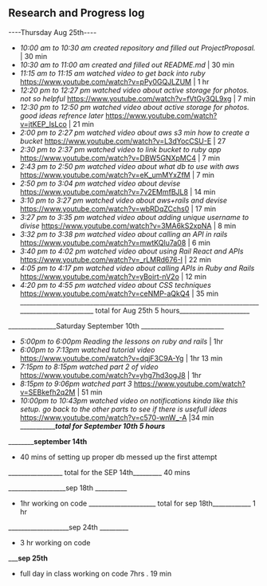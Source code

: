 ## Research and Progress log

----Thursday Aug 25th----
* _10:00 am to 10:30 am created repository and filled out ProjectProposal._ | 30 min
* _10:30 am to 11:00 am created and filled out README.md_ | 30 min
* _11:15 am to 11:15 am watched video to get back into ruby_ https://www.youtube.com/watch?v=pPy0GQJLZUM | 1 hr 
* _12:20 pm to 12:27 pm watched video about active storage for photos. not so helpful_ https://www.youtube.com/watch?v=fVtGy3QL9xg | 7 min 
* _12:30 pm to 12:50 pm  watched video about active storage for photos. good ideas refrence later_ https://www.youtube.com/watch?v=jtKEP_lsLco | 21 min 
* _2:00 pm to 2:27 pm watched video about aws s3 min how to create a bucket_ https://www.youtube.com/watch?v=L3dYocCSU-E | 27 
* _2:30 pm to 2:37 pm watched video to link bucket to ruby app_ https://www.youtube.com/watch?v=DBW5GNXpMC4 | 7 min
* _2:43 pm to 2:50 pm watched video about what db to use with aws_ https://www.youtube.com/watch?v=eK_umMYxZfM | 7 min
* _2:50 pm to 3:04 pm watched video about devise_ https://www.youtube.com/watch?v=7v2EMmfBJL8 | 14 min
* _3:10 pm to 3:27 pm watched video about aws+rails and devise_ https://www.youtube.com/watch?v=wbRDqZCchs0 | 17 min
* _3:27 pm to 3:35 pm watched video about adding unique username to divise_ https://www.youtube.com/watch?v=3MA6kS2xpNA | 8 min
* _3:32 pm to 3:38 pm watched video about calling an API in rails_ https://www.youtube.com/watch?v=mwtKQlu7a08 | 6 min
* _3:40 pm to 4:02 pm watched video about using Rail React and APIs_ https://www.youtube.com/watch?v=_rLMRd676-I | 22 min
* _4:05 pm to 4:17 pm watched video about calling APIs in Ruby and Rails_ https://www.youtube.com/watch?v=yBoirt-nV2o | 12 min
* _4:20 pm to 4:55 pm watched video about CSS techniques_ https://www.youtube.com/watch?v=ceNMP-aQkQ4 | 35 min
__________________________________________________________________________________________________ total for Aug 25th 5 hours______________________ 

_______________Saturday September 10th __________________________
* _5:00pm to 6:00pm Reading the lessons on ruby and rails_ | 1hr
* _6:00pm to 7:13pm watched tutorial video_ https://www.youtube.com/watch?v=dqjF3C9A-Yg | 1hr 13 min
* _7:15pm to 8:15pm watched part 2 of video_ https://www.youtube.com/watch?v=yhg7hd3ogJ8 | 1hr 
* _8:15pm to 9:06pm watched part 3_ https://www.youtube.com/watch?v=SEBkefh2q2M | 51 min 
* _10:00pm to 10:43pm watched video on notifications kinda like this setup. go back to the other parts to see if there is usefull ideas_ https://www.youtube.com/watch?v=c570-wnW_-A |34 min
__________________total for September 10th 5 hours_______

________________september 14th________

* 40 mins of setting up proper db messed up the first attempt 

_________________ total for the SEP 14th_________ 40 mins 


__________________sep 18th __________

* 1hr working on code
_____________________ total for sep 18th____________ 1 hr

___________________sep 24th _________
* 3 hr working on code 


___________________sep 25th________________
* full day in class working on code 7hrs . 19 min

